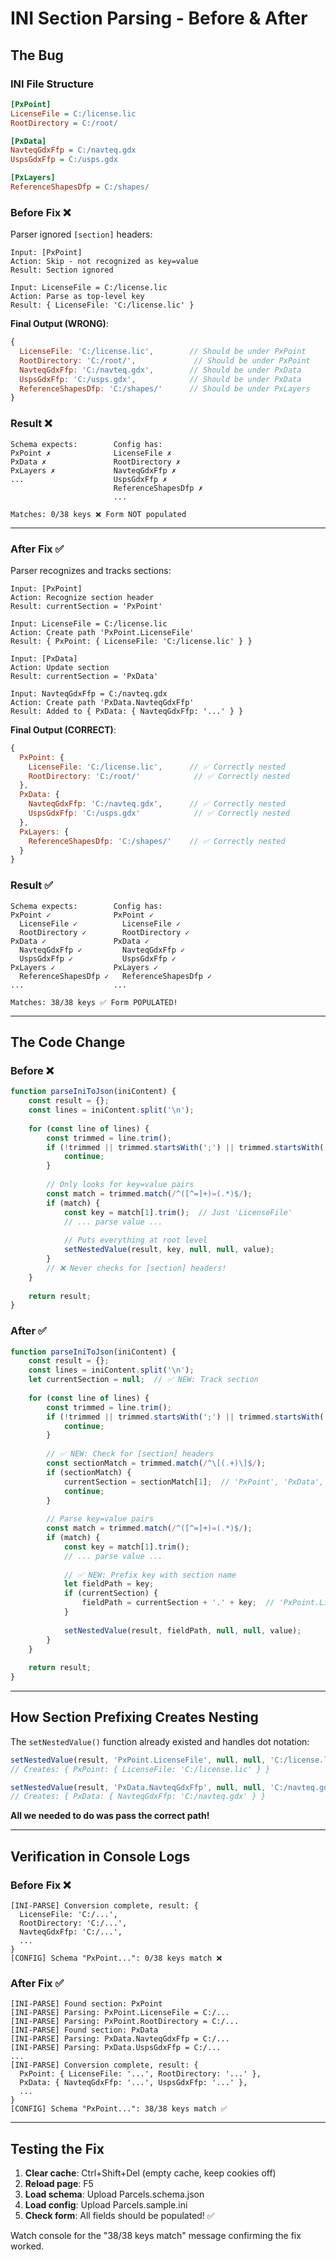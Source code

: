 # INI Section Parsing - Before & After

## The Bug

### INI File Structure
```ini
[PxPoint]
LicenseFile = C:/license.lic
RootDirectory = C:/root/

[PxData]
NavteqGdxFfp = C:/navteq.gdx
UspsGdxFfp = C:/usps.gdx

[PxLayers]
ReferenceShapesDfp = C:/shapes/
```

### Before Fix ❌
Parser ignored `[section]` headers:
```
Input: [PxPoint]
Action: Skip - not recognized as key=value
Result: Section ignored

Input: LicenseFile = C:/license.lic
Action: Parse as top-level key
Result: { LicenseFile: 'C:/license.lic' }
```

**Final Output (WRONG)**:
```javascript
{
  LicenseFile: 'C:/license.lic',        // Should be under PxPoint
  RootDirectory: 'C:/root/',             // Should be under PxPoint
  NavteqGdxFfp: 'C:/navteq.gdx',        // Should be under PxData
  UspsGdxFfp: 'C:/usps.gdx',            // Should be under PxData
  ReferenceShapesDfp: 'C:/shapes/'      // Should be under PxLayers
}
```

### Result ❌
```
Schema expects:        Config has:
PxPoint ✗              LicenseFile ✗
PxData ✗               RootDirectory ✗
PxLayers ✗             NavteqGdxFfp ✗
...                    UspsGdxFfp ✗
                       ReferenceShapesDfp ✗
                       ...

Matches: 0/38 keys ❌ Form NOT populated
```

---

### After Fix ✅
Parser recognizes and tracks sections:
```
Input: [PxPoint]
Action: Recognize section header
Result: currentSection = 'PxPoint'

Input: LicenseFile = C:/license.lic
Action: Create path 'PxPoint.LicenseFile'
Result: { PxPoint: { LicenseFile: 'C:/license.lic' } }

Input: [PxData]
Action: Update section
Result: currentSection = 'PxData'

Input: NavteqGdxFfp = C:/navteq.gdx
Action: Create path 'PxData.NavteqGdxFfp'
Result: Added to { PxData: { NavteqGdxFfp: '...' } }
```

**Final Output (CORRECT)**:
```javascript
{
  PxPoint: {
    LicenseFile: 'C:/license.lic',      // ✅ Correctly nested
    RootDirectory: 'C:/root/'            // ✅ Correctly nested
  },
  PxData: {
    NavteqGdxFfp: 'C:/navteq.gdx',      // ✅ Correctly nested
    UspsGdxFfp: 'C:/usps.gdx'            // ✅ Correctly nested
  },
  PxLayers: {
    ReferenceShapesDfp: 'C:/shapes/'    // ✅ Correctly nested
  }
}
```

### Result ✅
```
Schema expects:        Config has:
PxPoint ✓              PxPoint ✓
  LicenseFile ✓          LicenseFile ✓
  RootDirectory ✓        RootDirectory ✓
PxData ✓               PxData ✓
  NavteqGdxFfp ✓         NavteqGdxFfp ✓
  UspsGdxFfp ✓           UspsGdxFfp ✓
PxLayers ✓             PxLayers ✓
  ReferenceShapesDfp ✓   ReferenceShapesDfp ✓
...                    ...

Matches: 38/38 keys ✅ Form POPULATED!
```

---

## The Code Change

### Before ❌
```javascript
function parseIniToJson(iniContent) {
    const result = {};
    const lines = iniContent.split('\n');
    
    for (const line of lines) {
        const trimmed = line.trim();
        if (!trimmed || trimmed.startsWith(';') || trimmed.startsWith('#')) {
            continue;
        }
        
        // Only looks for key=value pairs
        const match = trimmed.match(/^([^=]+)=(.*)$/);
        if (match) {
            const key = match[1].trim();  // Just 'LicenseFile'
            // ... parse value ...
            
            // Puts everything at root level
            setNestedValue(result, key, null, null, value);
        }
        // ❌ Never checks for [section] headers!
    }
    
    return result;
}
```

### After ✅
```javascript
function parseIniToJson(iniContent) {
    const result = {};
    const lines = iniContent.split('\n');
    let currentSection = null;  // ✅ NEW: Track section
    
    for (const line of lines) {
        const trimmed = line.trim();
        if (!trimmed || trimmed.startsWith(';') || trimmed.startsWith('#')) {
            continue;
        }
        
        // ✅ NEW: Check for [section] headers
        const sectionMatch = trimmed.match(/^\[(.+)\]$/);
        if (sectionMatch) {
            currentSection = sectionMatch[1];  // 'PxPoint', 'PxData', etc.
            continue;
        }
        
        // Parse key=value pairs
        const match = trimmed.match(/^([^=]+)=(.*)$/);
        if (match) {
            const key = match[1].trim();
            // ... parse value ...
            
            // ✅ NEW: Prefix key with section name
            let fieldPath = key;
            if (currentSection) {
                fieldPath = currentSection + '.' + key;  // 'PxPoint.LicenseFile'
            }
            
            setNestedValue(result, fieldPath, null, null, value);
        }
    }
    
    return result;
}
```

---

## How Section Prefixing Creates Nesting

The `setNestedValue()` function already existed and handles dot notation:

```javascript
setNestedValue(result, 'PxPoint.LicenseFile', null, null, 'C:/license.lic')
// Creates: { PxPoint: { LicenseFile: 'C:/license.lic' } }

setNestedValue(result, 'PxData.NavteqGdxFfp', null, null, 'C:/navteq.gdx')
// Creates: { PxData: { NavteqGdxFfp: 'C:/navteq.gdx' } }
```

**All we needed to do was pass the correct path!**

---

## Verification in Console Logs

### Before Fix ❌
```
[INI-PARSE] Conversion complete, result: {
  LicenseFile: 'C:/...',
  RootDirectory: 'C:/...',
  NavteqGdxFfp: 'C:/...',
  ...
}
[CONFIG] Schema "PxPoint...": 0/38 keys match ❌
```

### After Fix ✅
```
[INI-PARSE] Found section: PxPoint
[INI-PARSE] Parsing: PxPoint.LicenseFile = C:/...
[INI-PARSE] Parsing: PxPoint.RootDirectory = C:/...
[INI-PARSE] Found section: PxData
[INI-PARSE] Parsing: PxData.NavteqGdxFfp = C:/...
[INI-PARSE] Parsing: PxData.UspsGdxFfp = C:/...
...
[INI-PARSE] Conversion complete, result: {
  PxPoint: { LicenseFile: '...', RootDirectory: '...' },
  PxData: { NavteqGdxFfp: '...', UspsGdxFfp: '...' },
  ...
}
[CONFIG] Schema "PxPoint...": 38/38 keys match ✅
```

---

## Testing the Fix

1. **Clear cache**: Ctrl+Shift+Del (empty cache, keep cookies off)
2. **Reload page**: F5
3. **Load schema**: Upload Parcels.schema.json
4. **Load config**: Upload Parcels.sample.ini
5. **Check form**: All fields should be populated! ✅

Watch console for the "38/38 keys match" message confirming the fix worked.

